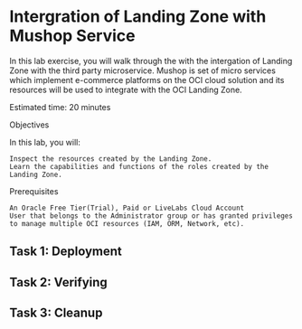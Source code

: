 
# Intergration of Landing Zone with Mushop Service

In this lab exercise, you will walk through the with the intergation of Landing Zone with the third party microservice. Mushop is set of micro services which implement e-commerce platforms on the OCI cloud solution and its resources will be used to integrate with the OCI Landing Zone.


Estimated time: 20 minutes

Objectives

In this lab, you will:

    Inspect the resources created by the Landing Zone.
    Learn the capabilities and functions of the roles created by the Landing Zone.

Prerequisites

    An Oracle Free Tier(Trial), Paid or LiveLabs Cloud Account
    User that belongs to the Administrator group or has granted privileges to manage multiple OCI resources (IAM, ORM, Network, etc).

## Task 1: Deployment
## Task 2: Verifying
## Task 3: Cleanup
